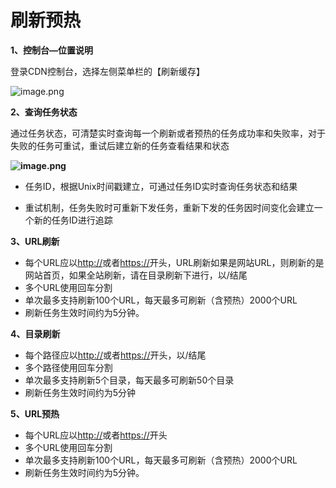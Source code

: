 # **刷新预热**

**1、控制台—位置说明**

登录CDN控制台，选择左侧菜单栏的【刷新缓存】                                              

 ![image.png](https://img1.jcloudcs.com/cms/b4021e8c-827e-4331-9617-301ea758423020180117163325.png)

**2、查询任务状态**

通过任务状态，可清楚实时查询每一个刷新或者预热的任务成功率和失败率，对于失败的任务可重试，重试后建立新的任务查看结果和状态

**![image.png](https://img1.jcloudcs.com/cms/3c752f53-54cd-4919-a95d-33f70b30c5dc20180205101014.png)**

- 任务ID，根据Unix时间戳建立，可通过任务ID实时查询任务状态和结果

- 重试机制，任务失败时可重新下发任务，重新下发的任务因时间变化会建立一个新的任务ID进行追踪

  

**3、URL刷新**

* 每个URL应以<http://>或者<https://>开头，URL刷新如果是网站URL，则刷新的是网站首页，如果全站刷新，请在目录刷新下进行，以/结尾
* 多个URL使用回车分割
* 单次最多支持刷新100个URL，每天最多可刷新（含预热）2000个URL
* 刷新任务生效时间约为5分钟。

 

**4、目录刷新**

* 每个路径应以<http://>或者<https://>开头，以/结尾
* 多个路径使用回车分割
* 单次最多支持刷新5个目录，每天最多可刷新50个目录
* 刷新任务生效时间约为5分钟

 

**5、URL预热**

* 每个URL应以<http://>或者<https://>开头
* 多个URL使用回车分割
* 单次最多支持刷新100个URL，每天最多可刷新（含预热）2000个URL
* 刷新任务生效时间约为5分钟。
